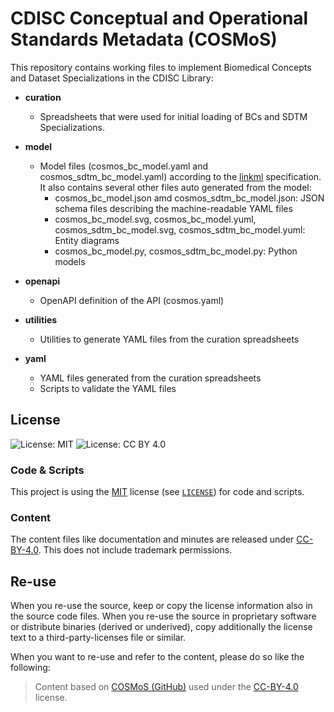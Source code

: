 # CDISC Conceptual and Operational Standards Metadata (COSMoS)

This repository contains working files to implement Biomedical Concepts and Dataset Specializations in the CDISC Library:

- **curation**
  - Spreadsheets that were used for initial loading of BCs and SDTM Specializations.

- **model**
  - Model files (cosmos_bc_model.yaml and cosmos_sdtm_bc_model.yaml) according to the [linkml](https://linkml.io/linkml/) specification.
    It also contains several other files auto generated from the model:
    - cosmos_bc_model.json amd cosmos_sdtm_bc_model.json:
    JSON schema files describing the machine-readable YAML files
    - cosmos_bc_model.svg, cosmos_bc_model.yuml, cosmos_sdtm_bc_model.svg, cosmos_sdtm_bc_model.yuml:
    Entity diagrams
    - cosmos_bc_model.py, cosmos_sdtm_bc_model.py:
    Python models

- **openapi**
  - OpenAPI definition of the API (cosmos.yaml)

- **utilities**
  - Utilities to generate YAML files from the curation spreadsheets

- **yaml**
  - YAML files generated from the curation spreadsheets
  - Scripts to validate the YAML files

## License

![License: MIT](https://img.shields.io/badge/License-MIT-blue.svg) ![License: CC BY 4.0](https://img.shields.io/badge/License-CC_BY_4.0-blue.svg)

### Code & Scripts

This project is using the [MIT](http://www.opensource.org/licenses/MIT "The MIT License | Open Source Initiative") license (see [`LICENSE`](LICENSE)) for code and scripts.

### Content

The content files like documentation and minutes are released under [CC-BY-4.0](https://creativecommons.org/licenses/by/4.0/). This does not include trademark permissions.

## Re-use

When you re-use the source, keep or copy the license information also in the source code files. When you re-use the source in proprietary software or distribute binaries (derived or underived), copy additionally the license text to a third-party-licenses file or similar.

When you want to re-use and refer to the content, please do so like the following:

> Content based on [COSMoS (GitHub)](https://github.com/cdisc-org/COSMoS) used under the [CC-BY-4.0](https://creativecommons.org/licenses/by/4.0/) license.
